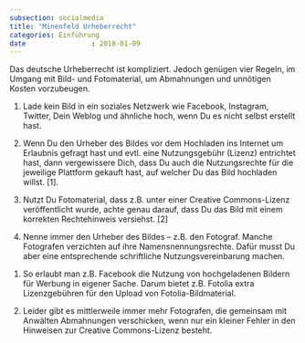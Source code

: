 ```yaml
---
subsection: socialmedia
title: "Minenfeld Urheberrecht"
categories: Einführung
date                : 2018-01-09
---
```

Das deutsche Urheberrecht ist kompliziert. Jedoch genügen vier Regeln,
im Umgang mit Bild- und Fotomaterial, um Abmahnungen und unnötigen
Kosten vorzubeugen.
<!-- readmore -->

1.  Lade kein Bild in ein soziales Netzwerk wie Facebook, Instagram,
    Twitter, Dein Weblog und ähnliche hoch, wenn Du es nicht selbst
    erstellt hast.

2.  Wenn Du den Urheber des Bildes vor dem Hochladen ins Internet um
    Erlaubnis gefragt hast und evtl. eine Nutzungsgebühr (Lizenz)
    entrichtet hast, dann vergewissere Dich, dass Du auch die
    Nutzungsrechte für die jeweilige Plattform gekauft hast, auf welcher
    Du das Bild hochladen willst. \[1\].

3.  Nutzt Du Fotomaterial, dass z.B. unter einer Creative Commons-Lizenz
    veröffentlicht wurde, achte genau darauf, dass Du das Bild mit einem
    korrekten Rechtehinweis versiehst. \[2\]

4.  Nenne immer den Urheber des Bildes – z.B. den Fotograf. Manche
    Fotografen verzichten auf ihre Namensnennungsrechte. Dafür musst Du
    aber eine entsprechende schriftliche Nutzungsvereinbarung machen.

<!-- end list -->

1.  So erlaubt man z.B. Facebook die Nutzung von hochgeladenen Bildern
    für Werbung in eigener Sache. Darum bietet z.B. Fotolia extra
    Lizenzgebühren für den Upload von Fotolia-Bildmaterial.

2.  Leider gibt es mittlerweile immer mehr Fotografen, die gemeinsam mit
    Anwälten Abmahnungen verschicken, wenn nur ein kleiner Fehler in den
    Hinweisen zur Creative Commons-Lizenz besteht.
